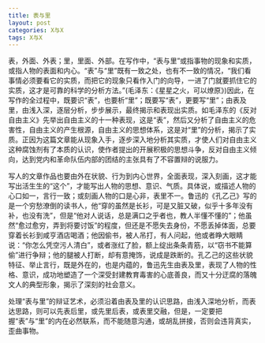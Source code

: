 ```yaml
---
title: 表与里
layout: post
categories: X与X
tags: X与X
---
```


表，外面、外表；里，里面、外部。在写作中，“表与里”或指事物的现象和实质，或指人物的表面和内心。“表”与“里”既有一致之处，也有不一致的情况，“我们看事情必须要看它的实质，而把它的现象只看作入门的向导，一进了门就要抓住它的实质，这才是可靠的科学的分析方法。”(毛泽东：《星星之火，可以燎原》)因此，在写作的全过程中，既要识“表”，也要析“里”；既要写“表”，更要写“里”；由表及里，由浅入深，逐层分析，步步展示，最终揭示和表现出实质。如毛泽东的《反对自由主义》先举出自由主义的十一种表现，这是“表”，然后又分析了自由主义的危害性，自由主义的产生根源，自由主义的思想体系，这是对“里”的分析，揭示了实质。正因为这篇文章能从现象入手，逐步深入地分析其实质，才使人们对自由主义这种腐蚀剂有了本质的认识，使作者提出的开展积极的思想斗争，反对自由主义倾向，达到党内和革命队伍内部的团结的主张具有了不容置辩的说服力。

写人的文章作品也要由外在状貌、行为到内心世界，全面表现，深入刻画，这才能写出活生生的“这个”，才能写出人物的思想、意识、气质。具体说，或描述人物的心口如一，言行一致；或刻画人物的口是心非，表里不一。鲁迅的《孔乙己》写的是一个穷愁潦倒的读书人，他“穿的虽然是长衫，可是又脏又破，似乎十多年没有补，也没有洗”，但是“他对人说话，总是满口之乎者也，教人半懂不懂的”；他虽然“愈过愈穷，弄到将要讨饭”的程度，但还是不愿失去身份，不愿丢掉体面，总要穿着长衫到咸亨酒店喝酒；他因偷书，被人吊打，有人问起，他或者睁大眼睛说：“你怎么凭空污人清白”，或者涨红了脸，额上绽出条条青筋，以“窃书不能算偷”进行争辩；他的腿被人打断，却有意掩饰，说成是跌断的。孔乙己的这些状貌特征、举止言行，既是外在的，也是内蕴的，鲁迅先生由表及里，表现了人物的性格、意识，成功地塑造了一个深受封建教育毒害的心底善良，而又十分迂腐的落魄文人的典型形象，揭示了深刻的社会意义。

处理“表与里”的辩证艺术，必须沿着由表及里的认识思路，由浅入深地分析，而表达思路，则可以先表后里，或先里后表，或表里交融，但是，一定要把握“表”与“里”的内在必然联系，而不能随意沟通，或胡乱拼接，否则会违背真实，歪曲事物。 